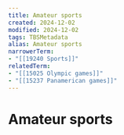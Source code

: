 ```yaml
---
title: Amateur sports
created: 2024-12-02
modified: 2024-12-02
tags: TBSMetadata
alias: Amateur sports
narrowerTerm:
- "[[19240 Sports]]"
relatedTerm:
- "[[15025 Olympic games]]"
- "[[15237 Panamerican games]]"
---
```

# Amateur sports
